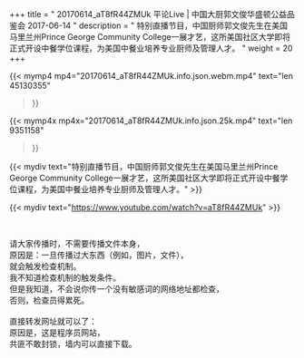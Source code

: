 +++
title = " 20170614_aT8fR44ZMUk 平论Live | 中国大厨郭文俊华盛顿公益品鉴会 2017-06-14 "
description = " 特别直播节目，中国厨师郭文俊先生在美国马里兰州Prince George Community College一展才艺，这所美国社区大学即将正式开设中餐学位课程，为美国中餐业培养专业厨师及管理人才。 "
weight = 20
+++

{{< mymp4 mp4="20170614_aT8fR44ZMUk.info.json.webm.mp4" 
text="len 45130355"
>}}

{{< mymp4x  mp4x="20170614_aT8fR44ZMUk.info.json.25k.mp4"
text="len 9351158"
>}}


{{< mydiv text="特别直播节目，中国厨师郭文俊先生在美国马里兰州Prince George Community College一展才艺，这所美国社区大学即将正式开设中餐学位课程，为美国中餐业培养专业厨师及管理人才。" >}}
<br>

{{< mydiv text="https://www.youtube.com/watch?v=aT8fR44ZMUk" >}}


<br>

请大家传播时，不需要传播文件本身，<br>
原因是：一旦传播过大东西（例如，图片，文件），<br>
就会触发检查机制。<br>
我不知道检查机制的触发条件。<br>
但是我知道，不会说你传一个没有敏感词的网络地址都检查，<br>
否则，检查员得累死。<br><br>
直接转发网址就可以了：<br>
原因是，这是程序员网站，<br>
共匪不敢封锁，墙内可以直接下载。



